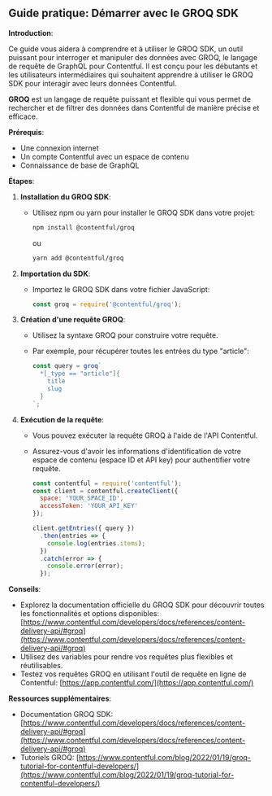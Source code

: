 ## Guide pratique: Démarrer avec le GROQ SDK

**Introduction**:

Ce guide vous aidera à comprendre et à utiliser le GROQ SDK, un outil puissant pour interroger et manipuler des données avec GROQ, le langage de requête de GraphQL pour Contentful. Il est conçu pour les débutants et les utilisateurs intermédiaires qui souhaitent apprendre à utiliser le GROQ SDK pour interagir avec leurs données Contentful.

**GROQ** est un langage de requête puissant et flexible qui vous permet de rechercher et de filtrer des données dans Contentful de manière précise et efficace. 

**Prérequis**:

* Une connexion internet
* Un compte Contentful avec un espace de contenu
* Connaissance de base de GraphQL

**Étapes**:

1. **Installation du GROQ SDK**:

   * Utilisez npm ou yarn pour installer le GROQ SDK dans votre projet:
     ```bash
     npm install @contentful/groq
     ```
     ou
     ```bash
     yarn add @contentful/groq
     ```

2. **Importation du SDK**:

   * Importez le GROQ SDK dans votre fichier JavaScript:

     ```javascript
     const groq = require('@contentful/groq');
     ```

3. **Création d'une requête GROQ**:

   * Utilisez la syntaxe GROQ pour construire votre requête. 
   * Par exemple, pour récupérer toutes les entrées du type "article":

     ```javascript
     const query = groq`
       *[_type == "article"]{
         title
         slug
       }
     `;
     ```

4. **Exécution de la requête**:

   * Vous pouvez exécuter la requête GROQ à l'aide de l'API Contentful.
   * Assurez-vous d'avoir les informations d'identification de votre espace de contenu (espace ID et API key) pour authentifier votre requête.

     ```javascript
     const contentful = require('contentful');
     const client = contentful.createClient({
       space: 'YOUR_SPACE_ID',
       accessToken: 'YOUR_API_KEY'
     });

     client.getEntries({ query })
       .then(entries => {
         console.log(entries.items);
       })
       .catch(error => {
         console.error(error);
       });
     ```

**Conseils**:

* Explorez la documentation officielle du GROQ SDK pour découvrir toutes les fonctionnalités et options disponibles: [https://www.contentful.com/developers/docs/references/content-delivery-api/#groq](https://www.contentful.com/developers/docs/references/content-delivery-api/#groq)
* Utilisez des variables pour rendre vos requêtes plus flexibles et réutilisables.
* Testez vos requêtes GROQ en utilisant l'outil de requête en ligne de Contentful: [https://app.contentful.com/](https://app.contentful.com/)

**Ressources supplémentaires**:

* Documentation GROQ SDK: [https://www.contentful.com/developers/docs/references/content-delivery-api/#groq](https://www.contentful.com/developers/docs/references/content-delivery-api/#groq)
*  Tutoriels GROQ: [https://www.contentful.com/blog/2022/01/19/groq-tutorial-for-contentful-developers/](https://www.contentful.com/blog/2022/01/19/groq-tutorial-for-contentful-developers/)



